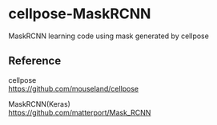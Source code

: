 # cellpose-MaskRCNN
MaskRCNN learning code using mask generated by cellpose


## Reference
cellpose  
https://github.com/mouseland/cellpose

MaskRCNN(Keras)  
https://github.com/matterport/Mask_RCNN
